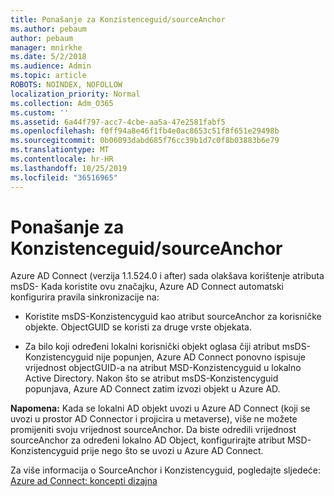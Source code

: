 ```yaml
---
title: Ponašanje za Konzistenceguid/sourceAnchor
ms.author: pebaum
author: pebaum
manager: mnirkhe
ms.date: 5/2/2018
ms.audience: Admin
ms.topic: article
ROBOTS: NOINDEX, NOFOLLOW
localization_priority: Normal
ms.collection: Adm_O365
ms.custom: ''
ms.assetid: 6a44f797-acc7-4cbe-aa5a-47e2581fabf5
ms.openlocfilehash: f0ff94a8e46f1fb4e0ac8653c51f8f651e29498b
ms.sourcegitcommit: 0b06093dabd685f76cc39b1d7c0f8b03883b6e79
ms.translationtype: MT
ms.contentlocale: hr-HR
ms.lasthandoff: 10/25/2019
ms.locfileid: "36516965"
---
```

# <a name="consistencyguid--sourceanchor-behavior"></a>Ponašanje za Konzistenceguid/sourceAnchor

Azure AD Connect (verzija 1.1.524.0 i after) sada olakšava korištenje atributa msDS- Kada koristite ovu značajku, Azure AD Connect automatski konfigurira pravila sinkronizacije na:
  
- Koristite msDS-Konzistencyguid kao atribut sourceAnchor za korisničke objekte. ObjectGUID se koristi za druge vrste objekata.
    
- Za bilo koji određeni lokalni korisnički objekt oglasa čiji atribut msDS-Konzistencyguid nije popunjen, Azure AD Connect ponovno ispisuje vrijednost objectGUID-a na atribut MSD-Konzistencyguid u lokalno Active Directory. Nakon što se atribut msDS-Konzistencyguid popunjava, Azure AD Connect zatim izvozi objekt u Azure AD.
    
 **Napomena:** Kada se lokalni AD objekt uvozi u Azure AD Connect (koji se uvozi u prostor AD Connector i projicira u metaverse), više ne možete promijeniti svoju vrijednost sourceAnchor. Da biste odredili vrijednost sourceAnchor za određeni lokalno AD Object, konfigurirajte atribut MSD-Konzistencyguid prije nego što se uvozi u Azure AD Connect. 
  
Za više informacija o SourceAnchor i Konzistencyguid, pogledajte sljedeće: [Azure ad Connect: koncepti dizajna](https://docs.microsoft.com/azure/active-directory/connect/active-directory-aadconnect-design-concepts)
  


